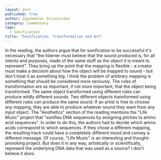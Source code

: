 ```yaml
---
layout: post
published: true
author: Zygimantas Straznickas
category: commentary
tags: 
  - Sonification
title: "Sonification, Transformation and Art"
---
```

In the reading, the authors argue that for sonification to be successful it's necessary  that "the listener must believe that the sound produced is, for all intents and purposes, made of the same stuff as the object it is meant to represent". They bring up the point that the mapping is flexible - a creator must make a decision about how the object will be mapped to sound - but don't treat it as something big. I think the problem of arbitrary mapping is something that should be considered more seriously. The rules of transformation are as important, if not more important, that the object being transformed. The same object transformed using different rules can produce wildly different sounds. Two different objects transformed using different rules can produce the same sound. If an artist is free to choose any mapping, they are able to produce whatever sound they want from any input object. The "Aesthetics" section of the reading mentions the "Life Music" project that "sonifies DNA sequences by assigning pitches to amino acid sequences". In order to do this, the authors had to decide which amino acids correspond to which sequences. If they chose a different mapping, the resulting track could have a completely different mood and convey a different message. Of course, "Life Music" is an interesting and thought-provoking project. But does it in any way, artistically or scientifically, represent the underlying DNA data that was used as a source? I don't believe it does.